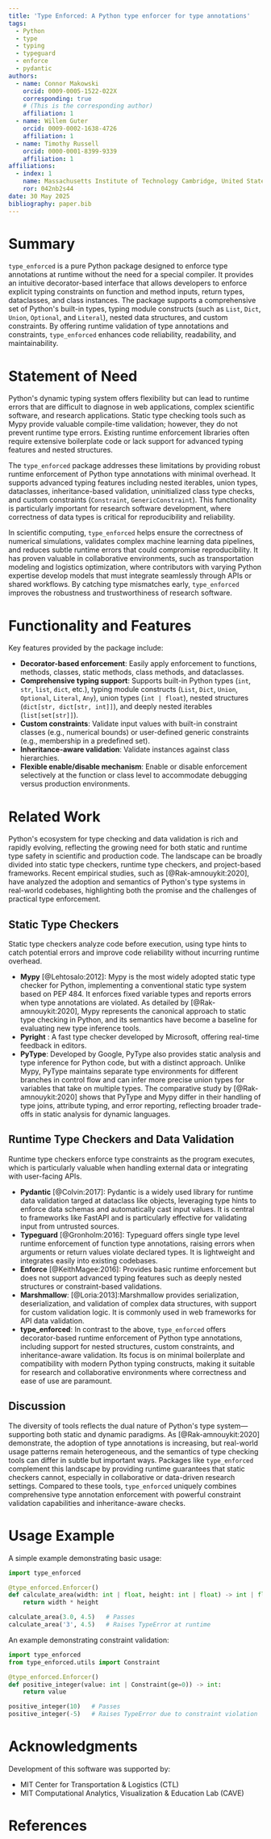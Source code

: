 ```yaml
---
title: 'Type Enforced: A Python type enforcer for type annotations'
tags:
  - Python
  - type
  - typing
  - typeguard
  - enforce
  - pydantic
authors:
  - name: Connor Makowski
    orcid: 0009-0005-1522-022X
    corresponding: true 
    # (This is the corresponding author)
    affiliation: 1
  - name: Willem Guter
    orcid: 0009-0002-1638-4726
    affiliation: 1
  - name: Timothy Russell
    orcid: 0000-0001-8399-9339
    affiliation: 1
affiliations:
  - index: 1
    name: Massachusetts Institute of Technology Cambridge, United States
    ror: 042nb2s44
date: 30 May 2025
bibliography: paper.bib
---
```

# Summary

`type_enforced` is a pure Python package designed to enforce type annotations at runtime without the need for a special compiler. It provides an intuitive decorator-based interface that allows developers to enforce explicit typing constraints on function and method inputs, return types, dataclasses, and class instances. The package supports a comprehensive set of Python's built-in types, typing module constructs (such as `List`, `Dict`, `Union`, `Optional`, and `Literal`), nested data structures, and custom constraints. By offering runtime validation of type annotations and constraints, `type_enforced` enhances code reliability, readability, and maintainability.

# Statement of Need

Python's dynamic typing system offers flexibility but can lead to runtime errors that are difficult to diagnose in web applications, complex scientific software, and research applications. Static type checking tools such as Mypy provide valuable compile-time validation; however, they do not prevent runtime type errors. Existing runtime enforcement libraries often require extensive boilerplate code or lack support for advanced typing features and nested structures.

The `type_enforced` package addresses these limitations by providing robust runtime enforcement of Python type annotations with minimal overhead. It supports advanced typing features including nested iterables, union types, dataclasses, inheritance-based validation, uninitialized class type checks, and custom constraints (`Constraint`, `GenericConstraint`). This functionality  is particularly important for research software development, where correctness of data types is critical for reproducibility and reliability.

In scientific computing, `type_enforced` helps ensure the correctness of numerical simulations, validates complex machine learning data pipelines, and reduces subtle runtime errors that could compromise reproducibility. It has proven valuable in collaborative environments, such as transportation modeling and logistics optimization, where contributors with varying Python expertise develop models that must integrate seamlessly through APIs or shared workflows. By catching type mismatches early, `type_enforced` improves the robustness and trustworthiness of research software.

# Functionality and Features

Key features provided by the package include:

- **Decorator-based enforcement**: 
  Easily apply enforcement to functions, methods, classes, static methods, class methods, and dataclasses.
- **Comprehensive typing support**: 
  Supports built-in Python types (`int`, `str`, `list`, `dict`, etc.), typing module constructs (`List`, `Dict`, `Union`, `Optional`, `Literal`, `Any`), union types (`int | float`), nested structures (`dict[str, dict[str, int]]`), and deeply nested iterables (`list[set[str]]`).
- **Custom constraints**: 
  Validate input values with built-in constraint classes (e.g., numerical bounds) or user-defined generic constraints (e.g., membership in a predefined set).
- **Inheritance-aware validation**: 
  Validate instances against class hierarchies.
- **Flexible enable/disable mechanism**: 
  Enable or disable enforcement selectively at the function or class level to accommodate debugging versus production environments.

# Related Work

Python's ecosystem for type checking and data validation is rich and rapidly evolving, reflecting the growing need for both static and runtime type safety in scientific and production code. The landscape can be broadly divided into static type checkers, runtime type checkers, and project-based frameworks. Recent empirical studies, such as [@Rak-amnouykit:2020], have analyzed the adoption and semantics of Python's type systems in real-world codebases, highlighting both the promise and the challenges of practical type enforcement.

## Static Type Checkers

Static type checkers analyze code before execution, using type hints to catch potential errors and improve code reliability without incurring runtime overhead.

- **Mypy** [@Lehtosalo:2012]: 
  Mypy is the most widely adopted static type checker for Python, implementing a conventional static type system based on PEP 484. It enforces fixed variable types and reports errors when type annotations are violated. As detailed by [@Rak-amnouykit:2020], Mypy represents the canonical approach to static type checking in Python, and its semantics have become a baseline for evaluating new type inference tools.
- **Pyright** : 
  A fast type checker developed by Microsoft, offering real-time feedback in editors.
- **PyType**: 
  Developed by Google, PyType also provides static analysis and type inference for Python code, but with a distinct approach. Unlike Mypy, PyType maintains separate type environments for different branches in control flow and can infer more precise union types for variables that take on multiple types. The comparative study by [@Rak-amnouykit:2020] shows that PyType and Mypy differ in their handling of type joins, attribute typing, and error reporting, reflecting broader trade-offs in static analysis for dynamic languages.

## Runtime Type Checkers and Data Validation

Runtime type checkers enforce type constraints as the program executes, which is particularly valuable when handling external data or integrating with user-facing APIs.

- **Pydantic** [@Colvin:2017]: Pydantic is a widely used library for runtime data validation targed at dataclass like objects, leveraging type hints to enforce data schemas and automatically cast input values. It is central to frameworks like FastAPI and is particularly effective for validating input from untrusted sources.
- **Typeguard** [@Gronholm:2016]: Typeguard offers single type level runtime enforcement of function type annotations, raising errors when arguments or return values violate declared types. It is lightweight and integrates easily into existing codebases.
- **Enforce** [@KeithMagee:2016]: Provides basic runtime enforcement but does not support advanced typing features such as deeply nested structures or constraint-based validations.
- **Marshmallow**: [@Loria:2013]:Marshmallow provides serialization, deserialization, and validation of complex data structures, with support for custom validation logic. It is commonly used in web frameworks for API data validation.
- **type_enforced**: In contrast to the above, `type_enforced` offers decorator-based runtime enforcement of Python type annotations, including support for nested structures, custom constraints, and inheritance-aware validation. Its focus is on minimal boilerplate and compatibility with modern Python typing constructs, making it suitable for research and collaborative environments where correctness and ease of use are paramount.
  
## Discussion

The diversity of tools reflects the dual nature of Python's type system—supporting both static and dynamic paradigms. As [@Rak-amnouykit:2020] demonstrate, the adoption of type annotations is increasing, but real-world usage patterns remain heterogeneous, and the semantics of type checking tools can differ in subtle but important ways. Packages like `type_enforced` complement this landscape by providing runtime guarantees that static checkers cannot, especially in collaborative or data-driven research settings. Compared to these tools, `type_enforced` uniquely combines comprehensive type annotation enforcement with powerful constraint validation capabilities and inheritance-aware checks.

# Usage Example

A simple example demonstrating basic usage:

```python
import type_enforced

@type_enforced.Enforcer()
def calculate_area(width: int | float, height: int | float) -> int | float:
    return width * height

calculate_area(3.0, 4.5)   # Passes
calculate_area('3', 4.5)   # Raises TypeError at runtime
```

An example demonstrating constraint validation:

```python
import type_enforced
from type_enforced.utils import Constraint

@type_enforced.Enforcer()
def positive_integer(value: int | Constraint(ge=0)) -> int:
    return value

positive_integer(10)   # Passes
positive_integer(-5)   # Raises TypeError due to constraint violation
```

# Acknowledgments

Development of this software was supported by:

- MIT Center for Transportation \& Logistics (CTL)
- MIT Computational Analytics, Visualization \& Education Lab (CAVE)

# References
